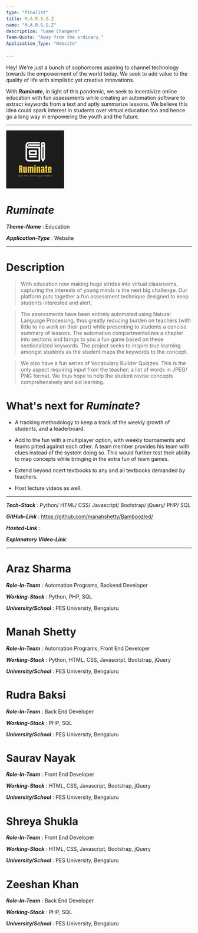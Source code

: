 ```yaml
---
type: "finalist"                   
title: M.A.R.S.S.Z
name: "M.A.R.S.S.Z"
description: "Game Changers"
Team-Quote: "Away from the ordinary."
Application_Type: "Website"

---
```


Hey! We're just a bunch of sophomores aspiring to channel technology towards the empowerment of the world today. We seek to add value to the quality of life with simplistic yet creative innovations.

With _**Ruminate**_, in light of this pandemic, we seek to incentivize online education with fun assessments while creating an automation software to extract keywords from a text and aptly summarize lessons. We believe this idea could spark interest in students over virtual education too and hence go a long way in empowering the youth and the future.

---

![Ruminate](https://github.com/manahshetty/Bamboozled/blob/master/Front%20End%20Files/IMAGES/logo.png)

# *Ruminate*

_**Theme-Name**_ : Education

_**Application-Type**_ :   Website

---

# Description

> With education now making huge strides into virtual classrooms, capturing the interests of young minds is the next big challenge. Our platform puts together a fun assessment technique designed to keep students interested and alert.

> The assessments have been entirely automated using Natural Language Processing, thus greatly reducing burden on teachers (with little to no work on their part) while presenting to students a concise summary of lessons. The automation compartmentalizes a chapter into sections and brings to you a fun game based on these sectionalized keywords. The project seeks to inspire true learning amongst students as the student maps the keywords to the concept. 

> We also have a fun series of Vocabulary Builder Quizzes. This is the only aspect requiring input from the teacher; a list of words in JPEG/ PNG format.
We thus hope to help the student revise concepts comprehensively and aid learning.


# What's next for *Ruminate*?

* A tracking methodology to keep a track of the weekly growth of students, and a leaderboard.

* Add to the fun with a multiplayer option, with weekly tournaments and teams pitted against each other. A team member provides his team with clues instead of the system doing so. This would further test their ability to map concepts while bringing in the extra fun of team games.

* Extend beyond ncert textbooks to any and all textbooks demanded by teachers.

* Host lecture videos as well.


---

_**Tech-Stack**_  :   Python/ HTML/ CSS/ Javascript/ Bootstrap/ jQuery/ PHP/ SQL

_**GitHub-Link**_ :   https://github.com/manahshetty/Bamboozled/

_**Hosted-Link**_ :   

_**Explanatory Video-Link**_:

---


# Araz Sharma

_**Role-In-Team**_  : Automation Programs, Backend Developer

_**Working-Stack**_ : Python, PHP, SQL

_**University/School**_ : PES University, Bengaluru


# Manah Shetty

_**Role-In-Team**_  : Automation Programs, Front End Developer

_**Working-Stack**_ : Python, HTML, CSS, Javascript, Bootstrap, jQuery

_**University/School**_ : PES University, Bengaluru



# Rudra Baksi

_**Role-In-Team**_  : Back End Developer

_**Working-Stack**_ : PHP, SQL

_**University/School**_ : PES University, Bengaluru



# Saurav Nayak

_**Role-In-Team**_  : Front End Developer

_**Working-Stack**_ : HTML, CSS, Javascript, Bootstrap, jQuery

_**University/School**_ : PES University, Bengaluru



# Shreya Shukla

_**Role-In-Team**_  : Front End Developer

_**Working-Stack**_ : HTML, CSS, Javascript, Bootstrap, jQuery

_**University/School**_ : PES University, Bengaluru



# Zeeshan Khan

_**Role-In-Team**_  : Back End Developer

_**Working-Stack**_ : PHP, SQL

_**University/School**_ : PES University, Bengaluru


